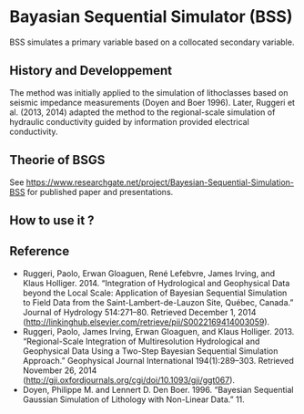 # Bayasian Sequential Simulator (BSS) #
BSS simulates a primary variable based on a collocated secondary variable.

## History and Developpement ##
The method was initially applied to the simulation of lithoclasses based on seismic impedance measurements (Doyen and Boer 1996). Later, Ruggeri et al. (2013, 2014) adapted the method to the regional-scale simulation of hydraulic conductivity guided by information provided electrical conductivity. 


## Theorie of BSGS ##
See https://www.researchgate.net/project/Bayesian-Sequential-Simulation-BSS for published paper and presentations.

## How to use it ? ##



## Reference ##
 * Ruggeri, Paolo, Erwan Gloaguen, René Lefebvre, James Irving, and Klaus Holliger. 2014. “Integration of Hydrological and Geophysical Data beyond the Local Scale: Application of Bayesian Sequential Simulation to Field Data from the Saint-Lambert-de-Lauzon Site, Québec, Canada.” Journal of Hydrology 514:271–80. Retrieved December 1, 2014 (http://linkinghub.elsevier.com/retrieve/pii/S0022169414003059).
 * Ruggeri, Paolo, James Irving, Erwan Gloaguen, and Klaus Holliger. 2013. “Regional-Scale Integration of Multiresolution Hydrological and Geophysical Data Using a Two-Step Bayesian Sequential Simulation Approach.” Geophysical Journal International 194(1):289–303. Retrieved November 26, 2014 (http://gji.oxfordjournals.org/cgi/doi/10.1093/gji/ggt067).
 * Doyen, Philippe M. and Lennert D. Den Boer. 1996. “Bayesian Sequential Gaussian Simulation of Lithology with Non-Linear Data.” 11.
